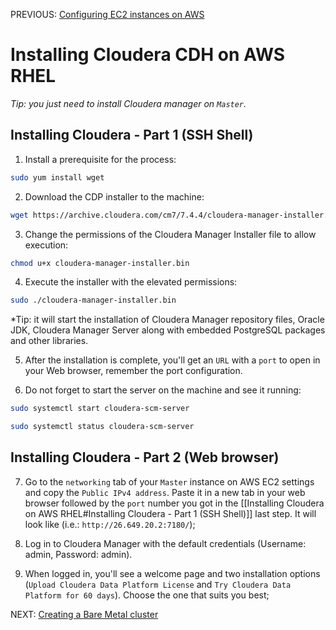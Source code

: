 PREVIOUS: [Configuring EC2 instances on AWS](https://github.com/Bruno-Jander/CDH-on-AWS-EC2-RHEL/blob/main/docs/Configuring_EC2_instances_on_AWS%20(PART%201).md)

# Installing Cloudera CDH on AWS RHEL

*Tip: you just need to install Cloudera manager on `Master`.*
## Installing Cloudera - Part 1 (SSH Shell)

1) Install a prerequisite for the process:
```Bash
sudo yum install wget
```

2) Download the CDP installer to the machine: 
```Bash
wget https://archive.cloudera.com/cm7/7.4.4/cloudera-manager-installer.bin
```

3) Change the permissions of the Cloudera Manager Installer file to allow execution:
```Bash
chmod u+x cloudera-manager-installer.bin
```

4) Execute the installer with the elevated permissions:
```Bash
sudo ./cloudera-manager-installer.bin
```
*Tip: it will start the installation of Cloudera Manager repository files, Oracle JDK, Cloudera Manager Server along with embedded PostgreSQL packages and other libraries.

5) After the installation is complete, you'll get an `URL` with a `port` to open in your Web browser, remember the port configuration. 

6) Do not forget to start the server on the machine and see it running:
```Bash
sudo systemctl start cloudera-scm-server

sudo systemctl status cloudera-scm-server
```

## Installing Cloudera - Part 2 (Web browser)

7) Go to the `networking` tab of your `Master` instance on AWS EC2 settings and copy the `Public IPv4 address`. Paste it in a new tab in your web browser followed by the `port` number you got in the [[Installing Cloudera on AWS RHEL#Installing Cloudera - Part 1 (SSH Shell)]] last step. It will look like (i.e.: `http://26.649.20.2:7180/`);

8) Log in to Cloudera Manager with the default credentials (Username: admin, Password: admin).

9) When logged in, you'll see a welcome page and two installation options (`Upload Cloudera Data Platform License` and `Try Cloudera Data Platform for 60 days`). Choose the one that suits you best;

NEXT: [Creating a Bare Metal cluster](https://github.com/Bruno-Jander/CDH-on-AWS-EC2-RHEL/blob/main/docs/Creating_a_bare_metal_cluster%20(PART%203).md)
